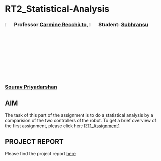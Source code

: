# RT2_Statistical-Analysis
### <img src="https://user-images.githubusercontent.com/62358773/158238820-f418cc09-4227-4afc-9c31-1705dfb64f5a.png" width="5%" height="5%"> Professor [Carmine Recchiuto](https://github.com/CarmineD8), <img src="https://user-images.githubusercontent.com/62358773/158238810-c5dcb486-ba24-4b35-87de-39a54e88f36b.png" width="5%" height="5%"> Student: [Subhransu Sourav Priyadarshan](https://github.com/subhransu10)

## AIM 
The task of this part of the assignment is to do a statistical analysis by a comparision of the two controllers of the robot. To get a brief overview of the first assignment, please click here [RT1_Assignment1](https://github.com/subhransu10/RT1_Assignment1)
## PROJECT REPORT
Please find the project report [here](RT_2_Data_Analysis_Subhransu (1))
